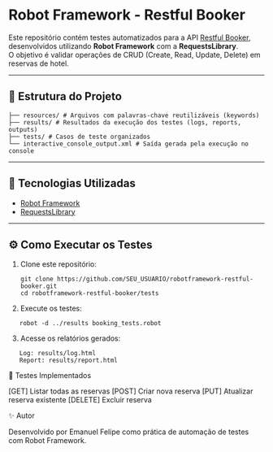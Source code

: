 # Robot Framework - Restful Booker

Este repositório contém testes automatizados para a API [Restful Booker](https://restful-booker.herokuapp.com), desenvolvidos utilizando **Robot Framework** com a **RequestsLibrary**.  
O objetivo é validar operações de CRUD (Create, Read, Update, Delete) em reservas de hotel.

---

## 📂 Estrutura do Projeto

```
├── resources/ # Arquivos com palavras-chave reutilizáveis (keywords)
├── results/ # Resultados da execução dos testes (logs, reports, outputs)
├── tests/ # Casos de teste organizados
└── interactive_console_output.xml # Saída gerada pela execução no console
```
---

## 🚀 Tecnologias Utilizadas

- [Robot Framework](https://robotframework.org/)
- [RequestsLibrary](https://marketsquare.github.io/robotframework-requests/)

---

## ⚙️ Como Executar os Testes

1. Clone este repositório:
   ```
   git clone https://github.com/SEU_USUARIO/robotframework-restful-booker.git
   cd robotframework-restful-booker/tests
   ```
2. Execute os testes:

```
   robot -d ../results booking_tests.robot
```
3. Acesse os relatórios gerados:
```
   Log: results/log.html
   Report: results/report.html
```
🧪 Testes Implementados

[GET] Listar todas as reservas
[POST] Criar nova reserva
[PUT] Atualizar reserva existente
[DELETE] Excluir reserva

✨ Autor

Desenvolvido por Emanuel Felipe como prática de automação de testes com Robot Framework.
